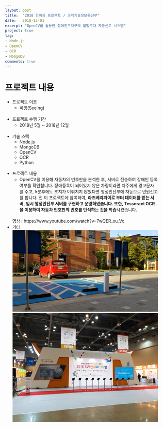 ```yaml
---
layout: post
title:  "2018 한이음 프로젝트 / 과학기술정보통신부"
date:   2018-12-01
excerpt: "OpenCV를 활용한 장애인주차구역 불법주차 자동신고 시스템"
project: true
tag:
- Node.js
- OpenCV
- OCR
- MongoDB
comments: true
---
```


# 프로젝트 내용
* 프로젝트 이름
    * 씨잉(Seeing)   
    <br/>
* 프로젝트 수행 기간
    * 2018년 5월 ~ 2018년 12월  
    <br/>
* 기술 스택
    * Node.js
    * MongoDB                
    * OpenCV
    * OCR
    * Python                
    <br/>
* 프로젝트 내용
    * OpenCV를 이용해 자동차의 번호판을 분석한 후, 서버로 전송하여 장애인 등록여부를 확인합니다. 
    장애등록이 되어있지 않은 차량이라면 차주에게 경고문자를 주고, 
    5분후에도 조치가 이뤄지지 않았다면 행정안전부에 자동으로 민원신고를 합니다. 
    전 이 프로젝트에 참여하여, **라즈베리파이로 부터 데이터를 받는 서버, 임시 행정안전부 서버를 구현하고 운영하였습니다.
    또한, Tesseract OCR을 이용하여 자동차 번호판의 번호를 인식하는 것을 학습**시켰습니다.  
    <br />
    영상 : https://www.youtube.com/watch?v=7wQER_xu_Vc  
    <br/> 
* 기타
    <div>
        <img src="../assets/img/Portfolio/Report1.png">  
        <br/>
        <img src="../assets/img/Portfolio/Report2.png">  
    </div>  

